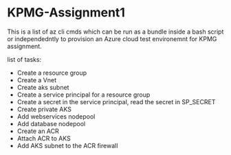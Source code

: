 # KPMG-Assignment1
This is a list of az cli cmds which can be run as a bundle inside a bash script or independedntly to provision an Azure cloud test environemnt for KPMG assignment.

list of tasks:

- Create a resource group
- Create a Vnet
- Create aks subnet
- Create a service principal for a resource group
- Create a secret in the service principal, read the secret in SP_SECRET
- Create private AKS
- Add webservices nodepool
- Add database nodepool
- Create an ACR
- Attach ACR to AKS
- Add AKS subnet to the ACR firewall

